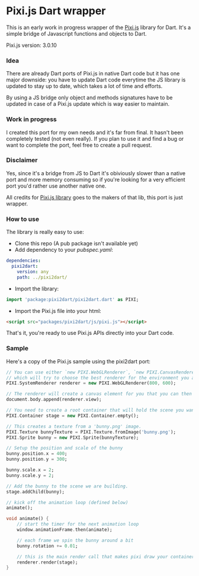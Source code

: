 # Pixi.js Dart wrapper

This is an early work in progress wrapper of the [Pixi.js](http://www.pixijs.com/) library for Dart. It's a simple bridge of Javascript functions and objects to Dart.

Pixi.js version: 3.0.10

### Idea

There are already Dart ports of Pixi.js in native Dart code but it has one major downside: you have to update Dart code everytime the JS library is updated to stay up to date, which takes a lot of time and efforts.

By using a JS bridge only object and methods signatures have to be updated in case of a Pixi.js update which is way easier to maintain. 

### Work in progress

I created this port for my own needs and it's far from final. It hasn't been completely tested (not even really). If you plan to use it and find a bug or want to complete the port, feel free to create a pull request. 

### Disclaimer

Yes, since it's a bridge from JS to Dart it's obiviously slower than a native port and more memory consuming so if you're looking for a very efficient port you'd rather use another native one.

All credits for [Pixi.js library](http://www.pixijs.com/) goes to the makers of that lib, this port is just wrapper. 

### How to use

The library is really easy to use:

- Clone this repo (A pub package isn't available yet)
- Add dependency to your _pubspec.yaml_:

```yaml
dependencies:
  pixi2dart:
    version: any
    path: ../pixi2dart/
```

- Import the library:

```dart
import 'package:pixi2dart/pixi2dart.dart' as PIXI;
```

- Import the Pixi.js file into your html:

```html
<script src="packages/pixi2dart/js/pixi.js"></script>
```

That's it, you're ready to use Pixi.js APIs directly into your Dart code.

### Sample

Here's a copy of the Pixi.js sample using the pixi2dart port:

```dart
// You can use either `new PIXI.WebGLRenderer`, `new PIXI.CanvasRenderer`, or `PIXI.autoDetectRenderer`
// which will try to choose the best renderer for the environment you are in.
PIXI.SystemRenderer renderer = new PIXI.WebGLRenderer(800, 600);

// The renderer will create a canvas element for you that you can then insert into the DOM.
document.body.append(renderer.view);

// You need to create a root container that will hold the scene you want to draw.
PIXI.Container stage = new PIXI.Container.empty();

// This creates a texture from a 'bunny.png' image.
PIXI.Texture bunnyTexture = PIXI.Texture.fromImage('bunny.png');
PIXI.Sprite bunny = new PIXI.Sprite(bunnyTexture);

// Setup the position and scale of the bunny
bunny.position.x = 400;
bunny.position.y = 300;

bunny.scale.x = 2;
bunny.scale.y = 2;

// Add the bunny to the scene we are building.
stage.addChild(bunny);

// kick off the animation loop (defined below)
animate();

void animate() {
    // start the timer for the next animation loop
    window.animationFrame.then(animate);

    // each frame we spin the bunny around a bit
    bunny.rotation += 0.01;

    // this is the main render call that makes pixi draw your container and its children.
    renderer.render(stage);
}
```
